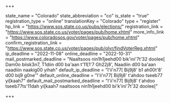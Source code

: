 +++

state_name = "Colorado"
state_abbreviation = "co"
is_state = "true"
registration_type = "online"
translationKey = "Colorado"
type = "register"
hp_link = "https://www.sos.state.co.us/pubs/elections/"
registration_link = "https://www.sos.state.co.us/voter/pages/pub/home.xhtml"
more_info_link = "https://www.coloradosos.gov/voter/pages/pub/home.xhtml"
confirm_registration_link = "https://www.sos.state.co.us/voter/pages/pub/olvr/findVoterReg.xhtml"
ip_deadline = "2022-11-08"
online_deadline = "2022-10-31"
mail_postmarked_deadline = "Naaltsoos nin1h1jeehd00 bik'ini'7t'32 doolee[ Dam0o biisk3n7, T1diin d00 ba'aan t'11[1'7 Gh22j8', Naadiin d00 ba'aan naadiiin naakig00 yihah"
default_ip_deadline = "I'ii'n77[ Bij9j8' b1 ah00t'8' d00 bij9 g0ne'"
default_online_deadline = "I'ii'n77[ Bij9j8' t'ahdoo tseeb77 yi[kaah7"
default_mail_postmarked_deadline = "I'ii'n77[ Bij9j8' t'ahdoo tseeb77ts'11dah yi[kaah7 naaltsoos nin1h1jeehd00 bi'k'ini'7t'32 doolee["

+++